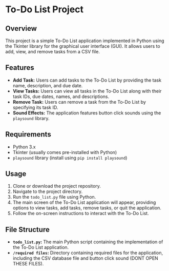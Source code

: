# To-Do List Project

## Overview
This project is a simple To-Do List application implemented in Python using the Tkinter library for the graphical user interface (GUI). It allows users to add, view, and remove tasks from a CSV file.

## Features
- **Add Task:** Users can add tasks to the To-Do List by providing the task name, description, and due date.
- **View Tasks:** Users can view all tasks in the To-Do List along with their task IDs, due dates, names, and descriptions.
- **Remove Task:** Users can remove a task from the To-Do List by specifying its task ID.
- **Sound Effects:** The application features button click sounds using the `playsound` library.

## Requirements
- Python 3.x
- Tkinter (usually comes pre-installed with Python)
- `playsound` library (install using `pip install playsound`)

## Usage
1. Clone or download the project repository.
2. Navigate to the project directory.
3. Run the `todo_list.py` file using Python.
4. The main screen of the To-Do List application will appear, providing options to view tasks, add tasks, remove tasks, or quit the application.
5. Follow the on-screen instructions to interact with the To-Do List.

## File Structure
- **`todo_list.py`:** The main Python script containing the implementation of the To-Do List application.
- **`/required files`:** Directory containing required files for the application, including the CSV database file and button click sound (DONT OPEN THESE FILES).
